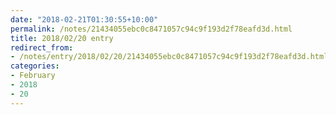 ```yaml
---
date: "2018-02-21T01:30:55+10:00"
permalink: /notes/21434055ebc0c8471057c94c9f193d2f78eafd3d.html
title: 2018/02/20 entry
redirect_from:
- /notes/entry/2018/02/20/21434055ebc0c8471057c94c9f193d2f78eafd3d.html
categories:
- February
- 2018
- 20
---
```

